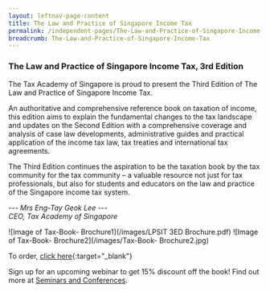 ```yaml
---
layout: leftnav-page-content
title: The Law and Practice of Singapore Income Tax
permalink: /independent-pages/The-Law-and-Practice-of-Singapore-Income-Tax/
breadcrumb: The-Law-and-Practice-of-Singapore-Income-Tax
---
```


### **The Law and Practice of Singapore Income Tax, 3rd Edition**

The Tax Academy of Singapore is proud to present the Third Edition of The Law and Practice of Singapore Income Tax. 

An authoritative and comprehensive reference book on taxation of income, this edition aims to explain the fundamental changes to the tax landscape and 
updates on the Second Edition with a comprehensive coverage and analysis of case law developments, administrative guides and practical application of the 
income tax law, tax treaties and international tax agreements.

The Third Edition continues the aspiration to be the taxation book by the tax community for the tax community –  a valuable resource not just for tax 
professionals, but also for students and educators on the law and practice of the Singapore income tax system.

*--- Mrs Eng-Tay Geok Lee ---* <br>
*CEO, Tax Academy of Singapore* <br>

![Image of Tax-Book- Brochure1](/images/LPSIT 3ED Brochure.pdf)
![Image of Tax-Book- Brochure2](/images/Tax-Book- Brochure2.jpg)

To order, [click here](https://store.lexisnexis.com.sg/categories/legal-topics/taxation-and-revenue-419/the-law-practice-of-singapore-income-tax-3rd-edition-skuSkusgLPSIT3ECONFIG){:target="_blank"}

Sign up for an upcoming webinar to get 15% discount off the book! Find out more at [Seminars and Conferences](https://www.taxacademy.sg/seminars-and-conferences/upcoming/).
